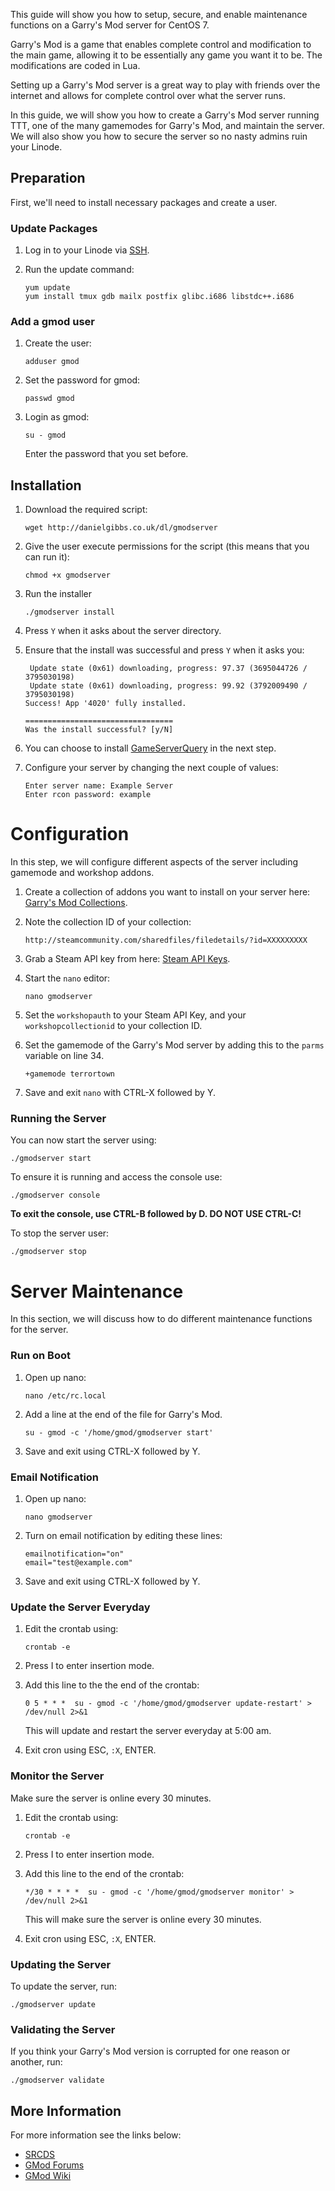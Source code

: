 This guide will show you how to setup, secure, and enable maintenance functions on a Garry's Mod server for CentOS 7. 

Garry's Mod is a game that enables complete control and modification to the main game, allowing it to be essentially any game you want it to be. The modifications are coded in Lua.

Setting up a Garry's Mod server is a great way to play with friends over the internet and allows for complete control over what the server runs.

In this guide, we will show you how to create a Garry's Mod server running TTT, one of the many gamemodes for Garry's Mod, and maintain the server. We will also show you how to secure the server so no nasty admins ruin your Linode.

Preparation
-----------

First, we'll need to install necessary packages and create a user.

### Update Packages

1.  Log in to your Linode via [SSH](/docs/getting-started#sph_logging-in-for-the-first-time).
2.  Run the update command:

	```
	yum update
	yum install tmux gdb mailx postfix glibc.i686 libstdc++.i686
	```

### Add a gmod user

1.  Create the user:

	```
	adduser gmod
	```

2.  Set the password for gmod:

	```
	passwd gmod
	```

3.  Login as gmod:

	```
	su - gmod
	```

	Enter the password that you set before.

Installation
------------

1.  Download the required script:

	```
	wget http://danielgibbs.co.uk/dl/gmodserver
	```

2.  Give the user execute permissions for the script (this means that you can run it):

	```
	chmod +x gmodserver
	```

3.  Run the installer

	```
	./gmodserver install
	```

4.  Press `Y` when it asks about the server directory.
5.  Ensure that the install was successful and press `Y` when it asks you:

	```
	 Update state (0x61) downloading, progress: 97.37 (3695044726 / 3795030198)
	 Update state (0x61) downloading, progress: 99.92 (3792009490 / 3795030198)
	Success! App '4020' fully installed.

	=================================
	Was the install successful? [y/N]
	```

6.  You can choose to install [GameServerQuery](https://code.google.com/p/ax-gameserver-query/) in the next step.
7.  Configure your server by changing the next couple of values:

	```
	Enter server name: Example Server
	Enter rcon password: example
	```

Configuration
=============

In this step, we will configure different aspects of the server including gamemode and workshop addons.

1.  Create a collection of addons you want to install on your server here: [Garry's Mod Collections](http://steamcommunity.com/workshop/browse/?section=collections&appid=4000&p=3).
2.  Note the collection ID of your collection:

	```
	http://steamcommunity.com/sharedfiles/filedetails/?id=XXXXXXXXX
	```

3.  Grab a Steam API key from here: [Steam API Keys](http://steamcommunity.com/dev/apikey).
4.  Start the `nano` editor:

	```
	nano gmodserver
	```

5.  Set the `workshopauth` to your Steam API Key, and your `workshopcollectionid` to your collection ID.
6.  Set the gamemode of the Garry's Mod server by adding this to the `parms` variable on line 34.

	```
	+gamemode terrortown 
	```

7.  Save and exit `nano` with CTRL-X followed by Y.

### Running the Server

You can now start the server using:

```
./gmodserver start
```

To ensure it is running and access the console use:

```
./gmodserver console
```

**To exit the console, use CTRL-B followed by D. DO NOT USE CTRL-C!**

To stop the server user:

```
./gmodserver stop
```

Server Maintenance
==================

In this section, we will discuss how to do different maintenance functions for the server.

### Run on Boot

1.  Open up nano:

	```
	nano /etc/rc.local
	```

2.  Add a line at the end of the file for Garry's Mod.

	```
	su - gmod -c '/home/gmod/gmodserver start'
	```

3.  Save and exit using CTRL-X followed by Y.

### Email Notification

1.  Open up nano:

	```
	nano gmodserver
	```

2.  Turn on email notification by editing these lines:

	```
	emailnotification="on"
	email="test@example.com"
	```

3.  Save and exit using CTRL-X followed by Y.

### Update the Server Everyday

1.  Edit the crontab using:

	```
	crontab -e
	```

2.  Press I to enter insertion mode.
3.  Add this line to the the end of the crontab:

	```
	0 5 * * *  su - gmod -c '/home/gmod/gmodserver update-restart' > /dev/null 2>&1
	```

	This will update and restart the server everyday at 5:00 am.

4.  Exit cron using ESC, `:X`, ENTER.

### Monitor the Server

Make sure the server is online every 30 minutes.

1.  Edit the crontab using:

	```
	crontab -e
	```

2.  Press I to enter insertion mode.
3.  Add this line to the end of the crontab:

	```
	*/30 * * * *  su - gmod -c '/home/gmod/gmodserver monitor' > /dev/null 2>&1
	```

	This will make sure the server is online every 30 minutes.

4.  Exit cron using ESC, `:X`, ENTER.

### Updating the Server

To update the server, run:

```
./gmodserver update
```

### Validating the Server

If you think your Garry's Mod version is corrupted for one reason or another, run:

```
./gmodserver validate
```

More Information
----------------

For more information see the links below:
- [SRCDS](http://www.srcds.com/)
- [GMod Forums](http://facepunch.com/forum.php)
- [GMod Wiki](http://wiki.garrysmod.com/page/Main_Page)